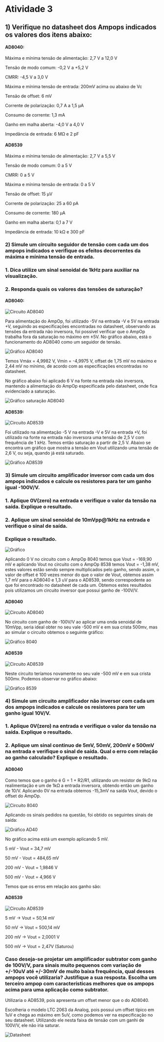 # Atividade 3

## 1) Verifique no datasheet dos Ampops indicados os valores dos itens abaixo:

#### AD8040:

Máxima e mínima tensão de alimentação: 2,7 V a 12,0 V

Tensão de modo comum: -0,2 V a +5,2 V

CMRR: -4,5 V a 3,0 V

Máxima e mínima tensão de entrada: 200mV acima ou abaixo de Vc

Tensão de offset: 6 mV

Corrente de polarização: 0,7 A a 1,5 µA

Consumo de corrente: 1,3 mA

Ganho em malha aberta: -4,0 V a 4,0 V

Impedância de entrada: 6 MΩ e 2 pF


#### AD8539

Máxima e mínima tensão de alimentação: 2,7 V a 5,5 V

Tensão de modo comum: 0 a 5 V

CMRR: 0 a 5 V

Máxima e mínima tensão de entrada: 0 a 5 V

Tensão de offset: 15 µV

Corrente de polarização: 25 a 60 pA

Consumo de corrente: 180 µA

Ganho em malha aberta: 0,1 a 7 V

Impedância de entrada: 10 kΩ e 300 pF

### 2) Simule um circuito seguidor de tensão com cada um dos ampops indicados e verifique os efeitos decorrentes da máxima e mínima tensão de entrada.
### 1. Dica utilize um sinal senoidal de 1kHz para auxiliar na visualização.
### 2. Responda quais os valores das tensões de saturação?

#### AD8040:

![Circuito AD8040](https://github.com/larissasander/ELN22104_2020_2/blob/prof-lohmann-Alunos_01/Simula%C3%A7%C3%A3o%20-%20Quest%C3%A3o%202%20-%20AD8040.png)

Para alimentação do AmpOp, foi utilizado -5V na entrada -V e 5V na entrada +V, seguindo as especificações encontradas no datasheet, observando as tensões da entrada não inversora, foi possível verificar que o AmpOp trabalha fora da saturação no máximo em ±5V. No gráfico abaixo, está o funcionamento do AD8040 como um seguidor de tensão. 

![Gráfico AD8040](https://github.com/larissasander/ELN22104_2020_2/blob/prof-lohmann-Alunos_01/Larissa%20Sander/Gr%C3%A1fico%20-%20Quest%C3%A3o%202%20-%20AD8040.png)

Temos  Vmáx = 4,9982 V, Vmin = -4,9975 V, offset de 1,75 mV no máximo e 2,44 mV no mínimo, de acordo com as especificações encontradas no datasheet. 

No gráfico abaixo foi aplicado 6 V na fonte na entrada não inversora, mantendo a alimentação do AmpOp especificada pelo datasheet, onde fica evidenciado a saturação.

![Gráfico saturação AD8040](https://github.com/larissasander/ELN22104_2020_2/blob/prof-lohmann-Alunos_01/Larissa%20Sander/Gr%C3%A1fico%20satura%C3%A7%C3%A3o%20-%20Quest%C3%A3o%202%20-%20AD8040.png)

#### AD8539:

![Circuito AD8539](https://github.com/larissasander/ELN22104_2020_2/blob/prof-lohmann-Alunos_01/Larissa%20Sander/Simula%C3%A7%C3%A3o%20-%20Quest%C3%A3o%202%20-%20AD8539.png)

Foi utilizado na alimentação -5 V na entrada -V e 5V na entrada +V, foi utilizado na fonte na entrada não inversora uma tensão de 2,5 V com frequência de 1 kHz. Temos então saturação a partir de 2,5 V. Abaixo se encontra um gráfico que mostra a tensão em Vout utilizando uma tensão de 2,6 V, ou seja, quando já está saturado.

![Gráfico AD8539](https://github.com/larissasander/ELN22104_2020_2/blob/prof-lohmann-Alunos_01/Larissa%20Sander/Gr%C3%A1fico%20-%20Quest%C3%A3o%202%20-%20AD8539.png)

### 3) Simule um circuito amplificador inversor com cada um dos ampops indicados e calcule os resistores para ter um ganho igual -100V/V.
### 1. Aplique 0V(zero) na entrada e verifique o valor da tensão na saída. Explique o resultado.
### 2. Aplique um sinal senoidal de 10mVpp@1kHz na entrada e verifique o sinal de saída.
### Explique o resultado.

![Gráfico](https://github.com/larissasander/ELN22104_2020_2/blob/prof-lohmann-Alunos_01/Larissa%20Sander/Simula%C3%A7%C3%A3o%20%200V-%20Quest%C3%A3o%203%20-%20AD8040.png)

Aplicando 0 V no circuito com o AmpOp 8040 temos que Vout = -169,90 mV e aplicando Vout no circuito com o AmpOp 8538 temos Vout =  -1,38 mV, estes valores estão sendo sempre multiplicados pelo ganho, sendo assim, o valor de offset é 100 vezes menor do que o valor de Vout, obtemos assim 1,7 mV para o AD8040 e 1,3 uV para o AD8539, sendo correspodente ao que foi encontrado no datasheet de cada um. Obtemos estes resultados pois utilizamos um circuito inversor que possui ganho de -100V/V.

#### AD8040

![Circuito AD8040](https://github.com/larissasander/ELN22104_2020_2/blob/prof-lohmann-Alunos_01/Larissa%20Sander/Simula%C3%A7%C3%A3o%20-%20Quest%C3%A3o%203%20-%20AD8040.png)

No circuito com ganho de -100V/V ao aplicar uma onda senoidal de 10mVpp, seria ideal obter no seu vale -500 mV e em sua crista 500mv, mas ao simular o circuito obtemos o seguinte gráfico:

![Gráfico 8040](https://github.com/larissasander/ELN22104_2020_2/blob/prof-lohmann-Alunos_01/Larissa%20Sander/Gr%C3%A1fico%20-%20Quest%C3%A3o%203%20-%20AD8040.png)

#### AD8539

![Circuito AD8539](https://github.com/larissasander/ELN22104_2020_2/blob/prof-lohmann-Alunos_01/Larissa%20Sander/Simula%C3%A7%C3%A3o%20-%20Quest%C3%A3o%203%20-%20AD8539.png)

Neste circuito teríamos novamente no seu vale -500 mV e em sua crista 500mv. Podemos observar no gráfico abaixo: 

![Gráfico 8539](https://github.com/larissasander/ELN22104_2020_2/blob/prof-lohmann-Alunos_01/Larissa%20Sander/Gr%C3%A1fico%20-%20Quest%C3%A3o%203%20-%20AD8539.png)


### 4) Simule um circuito amplificador não inversor com cada um dos ampops indicados e calcule os resistores para ter um ganho igual 10V/V.
### 1. Aplique 0V(zero) na entrada e verifique o valor da tensão na saída. Explique o resultado.
### 2. Aplique um sinal continuo de 5mV, 50mV, 200mV e 500mV na entrada e verifique o sinal de saída. Qual o erro com relação ao ganho calculado? Explique o resultado.

#### AD8040
Como temos que o ganho é G = 1 + R2/R1, utilizando um resistor de 9kΩ na realimentação e um de 1kΩ a entrada inversora, obtendo então um ganho de 10/V. Aplicando 0V na entrada obtemos -15,3mV na saída Vout, devido o offset do AmpOp.

![Circuito 8040](https://github.com/larissasander/ELN22104_2020_2/blob/prof-lohmann-Alunos_01/Larissa%20Sander/Simula%C3%A7%C3%A3o%20-%20Quest%C3%A3o%204%20-%20AD8040.png)

Aplicando os sinais pedidos na questão, foi obtido os seguintes sinais de saída:

![Gráfico AD40](https://github.com/larissasander/ELN22104_2020_2/blob/prof-lohmann-Alunos_01/Larissa%20Sander/Gr%C3%A1fico%20-%20Quest%C3%A3o%204%20-%20AD8040.png)

No gráfico acima está um exemplo aplicando 5 mV.

5 mV - Vout = 34,7 mV

50 mV - Vout = 484,65 mV

200 mV - Vout = 1,9846 V

500 mV - Vout = 4,966 V

Temos que os erros em relação aos ganho são:







#### AD8539

![Circuito AD8539](https://github.com/larissasander/ELN22104_2020_2/blob/prof-lohmann-Alunos_01/Larissa%20Sander/Simula%C3%A7%C3%A3o%20-%20Quest%C3%A3o%204%20-%20AD8539.png)


5 mV -> Vout = 50,14 mV

50 mV -> Vout = 500,14 mV

200 mV -> Vout = 2,0001 V

500 mV -> Vout = 2,47V (Saturou)





### Caso deseja-se projetar um amplificador subtrator com ganho de 100V/V, para sinais muito pequenos com variação de +/-10uV até +/-30mV de muito baixa frequência, qual desses ampops você utilizaria? Justifique a sua resposta. Escolha um terceiro ampop com características melhores que os ampops acima para uma aplicação como subtrator.


Utilizaria o AD8539, pois apresenta um offset menor que o do AD8040.

Escolheria o modelo LTC 2063 da Analog, pois possui um offset típico em 1uV e chega ao máximo em 5uV, como podemos ver na especificação no seu datasheet. Utilizando ele nesta faixa de tensão com um ganhi de 100V/V, ele não iria saturar.

![Datasheet](https://github.com/larissasander/ELN22104_2020_2/blob/prof-lohmann-Alunos_01/Larissa%20Sander/Datasheet%20LTC2063.png)



